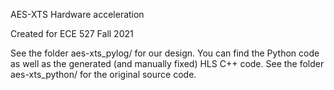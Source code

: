 AES-XTS Hardware acceleration

Created for ECE 527 Fall 2021

See the folder aes-xts_pylog/ for our design. You can find the Python code as well as the generated (and manually fixed) HLS C++ code.
See the folder aes-xts_python/ for the original source code.
